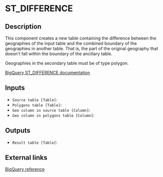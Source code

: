 
# ST_DIFFERENCE
## Description

 This component creates a new table containing the difference between the geographies
 of the input table and the combined boundary of the geographies in another table.
 That is, the part of the original geography that doesn't fall within the boundary of
 the ancillary table.

 Geographies in the secondary table must be of type polygon.

 <p><a href="https://cloud.google.com/bigquery/docs/reference/standard-sql/geography_functions#st_difference" target="_blank" rel="noopener noreferrer"> BigQuery ST_DIFFERENCE documentation</a></p>
 
## Inputs
* `Source table [Table]`: 
* `Polygons table [Table]`: 
* `Geo column in source table [Column]`: 
* `Geo column in polygons table [Column]`: 

## Outputs
* `Result table [Table]`: 

## External links
[BigQuery reference](https://cloud.google.com/bigquery/docs/reference/standard-sql/geography_functions#st_difference)
      